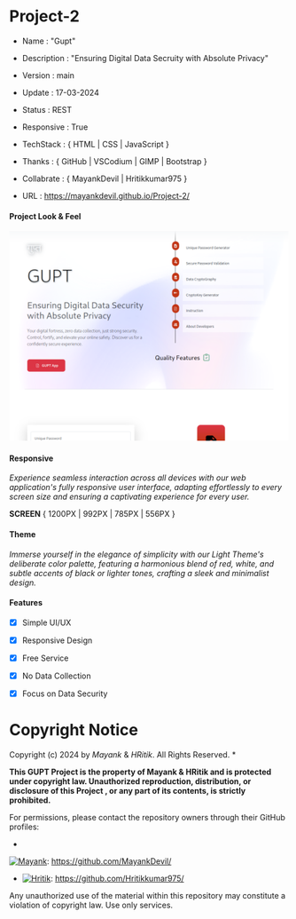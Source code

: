 
# Project-2

- Name : "Gupt"

- Description : "Ensuring Digital Data Secruity with Absolute Privacy"

- Version : main

- Update : 17-03-2024

- Status : REST

- Responsive : True

- TechStack : { HTML | CSS | JavaScript }

- Thanks : { GitHub | VSCodium | GIMP | Bootstrap }

- Collabrate : { MayankDevil | Hritikkumar975 }

- URL : https://mayankdevil.github.io/Project-2/

#### Project Look & Feel

![NETWORK_ERROR](./data/gupt.png)

#### Responsive

_Experience seamless interaction across all devices with our web application's fully responsive user interface, adapting effortlessly to every screen size and ensuring a captivating experience for every user._

  **SCREEN** { 1200PX | 992PX | 785PX | 556PX }

#### Theme

_Immerse yourself in the elegance of simplicity with our Light Theme's deliberate color palette, featuring a harmonious blend of red, white, and subtle accents of black or lighter tones, crafting a sleek and minimalist design._

#### Features

 - [x] Simple UI/UX
 
 - [x] Responsive Design
 
 - [x] Free Service
 
 - [x] No Data Collection
 
 - [x] Focus on Data Security


# Copyright Notice

Copyright (c) 2024 by _Mayank_ & _HRitik_. All Rights Reserved.                *

__This GUPT Project is the property of Mayank & HRitik and is protected under copyright law. Unauthorized reproduction, distribution, or disclosure of this Project , or any part of its contents, is strictly prohibited.__

For permissions, please contact the repository owners through their GitHub profiles:

- 

[![Mayank](https://img.shields.io/badge/MayankDevil-FF0000?style=for-the-badge&logo=github&logoColor=white)](https://github.com/MayankDevil/): https://github.com/MayankDevil/

- [![Hritik](https://img.shields.io/badge/Hritikkumar975-000000?style=for-the-badge&logo=github&logoColor=white)](https://github.com/Hritikkumar975/): https://github.com/Hritikkumar975/

Any unauthorized use of the material within this repository may constitute a violation of copyright law. Use only services.





